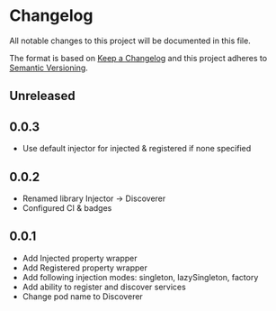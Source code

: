 # Changelog
All notable changes to this project will be documented in this file.

The format is based on [Keep a Changelog](http://keepachangelog.com/en/1.0.0/)
and this project adheres to [Semantic Versioning](http://semver.org/spec/v2.0.0.html).

## Unreleased

## 0.0.3
- Use default injector for injected & registered if none specified

## 0.0.2
- Renamed library Injector -> Discoverer
- Configured CI & badges

## 0.0.1
- Add Injected property wrapper
- Add Registered property wrapper
- Add following injection modes: singleton, lazySingleton, factory
- Add ability to register and discover services
- Change pod name to Discoverer
